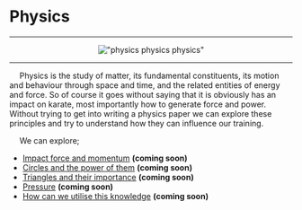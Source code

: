 # Physics

---
<center>

 !["physics physics physics"](/main/images/david-tennant-doctor-who.gif)

</center>

---

&emsp; Physics is the study of matter, its fundamental constituents, its motion and behaviour through space and time, and the related entities of energy and force. So of course it goes without saying that it is obviously has an impact on karate, most importantly how to generate force and power.  Without trying to get into writing a physics paper we can explore these principles and try to understand how they can influence our training.

&emsp; We can explore;

- [Impact force and momentum](/coming-soon) **(coming soon)**
- [Circles and the power of them](/coming-soon) **(coming soon)**
- [Triangles and their importance](/coming-soon) **(coming soon)**
- [Pressure](/coming-soon) **(coming soon)**
- [How can we utilise this knowledge](/coming-soon) **(coming soon)**

